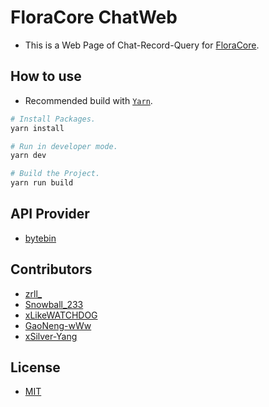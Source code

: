# FloraCore ChatWeb

- This is a Web Page of Chat-Record-Query for [FloraCore](https://github.com/FloraCore/FloraCore).

## How to use

- Recommended build with  [`Yarn`](https://yarnpkg.com/).

```bash
# Install Packages.
yarn install
```

```bash
# Run in developer mode.
yarn dev
```

```bash
# Build the Project.
yarn run build
```

## API Provider

- [bytebin](https://github.com/FloraCore/bytebin)

## Contributors

- [zrll_](https://github.com/zrll12)
- [Snowball_233](https://github.com/SnowballXueQiu)
- [xLikeWATCHDOG](https://github.com/xLikeWATCHDOG)
- [GaoNeng-wWw](https://github.com/GaoNeng-wWw)
- [xSilver-Yang](https://github.com/xSilver-Yang)

## License

- [MIT](https://en.wikipedia.org/wiki/MIT_License)
